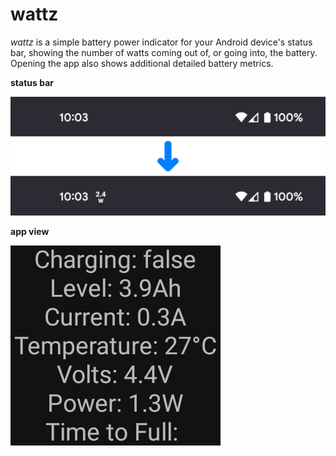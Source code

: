 # wattz

*wattz* is a simple battery power indicator for your Android device's status bar,
showing the number of watts coming out of, or going into, the battery. Opening
the app also shows additional detailed battery metrics.

**status bar**

![wattz](readme/status-bar.png)

**app view**

![wattz](readme/app.png)
